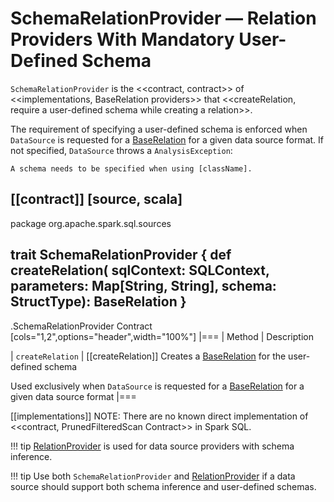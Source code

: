 # SchemaRelationProvider &mdash; Relation Providers With Mandatory User-Defined Schema

`SchemaRelationProvider` is the <<contract, contract>> of <<implementations, BaseRelation providers>> that <<createRelation, require a user-defined schema while creating a relation>>.

The requirement of specifying a user-defined schema is enforced when `DataSource` is requested for a [BaseRelation](DataSource.md#resolveRelation) for a given data source format. If not specified, `DataSource` throws a `AnalysisException`:

```text
A schema needs to be specified when using [className].
```

[[contract]]
[source, scala]
----
package org.apache.spark.sql.sources

trait SchemaRelationProvider {
  def createRelation(
    sqlContext: SQLContext,
    parameters: Map[String, String],
    schema: StructType): BaseRelation
}
----

.SchemaRelationProvider Contract
[cols="1,2",options="header",width="100%"]
|===
| Method
| Description

| `createRelation`
| [[createRelation]] Creates a [BaseRelation](BaseRelation.md) for the user-defined schema

Used exclusively when `DataSource` is requested for a [BaseRelation](DataSource.md#resolveRelation) for a given data source format
|===

[[implementations]]
NOTE: There are no known direct implementation of <<contract, PrunedFilteredScan Contract>> in Spark SQL.

!!! tip
    [RelationProvider](RelationProvider.md) is used for data source providers with schema inference.

!!! tip
    Use both `SchemaRelationProvider` and [RelationProvider](RelationProvider.md) if a data source should support both schema inference and user-defined schemas.
